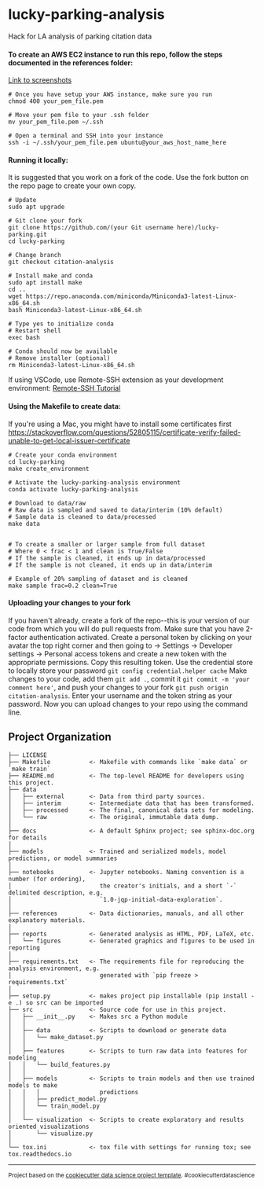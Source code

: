 # lucky-parking-analysis

Hack for LA analysis of parking citation data

#### To create an AWS EC2 instance to run this repo, follow the steps documented in the references folder:

[Link to screenshots](references/awsEC2.pdf)

```
# Once you have setup your AWS instance, make sure you run
chmod 400 your_pem_file.pem

# Move your pem file to your .ssh folder
mv your_pem_file.pem ~/.ssh

# Open a terminal and SSH into your instance
ssh -i ~/.ssh/your_pem_file.pem ubuntu@your_aws_host_name_here
```

#### Running it locally:

It is suggested that you work on a fork of the code. Use the fork button on the repo page to create your own copy.

```
# Update
sudo apt upgrade

# Git clone your fork
git clone https://github.com/(your Git username here)/lucky-parking.git
cd lucky-parking

# Change branch
git checkout citation-analysis

# Install make and conda
sudo apt install make
cd ..
wget https://repo.anaconda.com/miniconda/Miniconda3-latest-Linux-x86_64.sh
bash Miniconda3-latest-Linux-x86_64.sh

# Type yes to initialize conda
# Restart shell
exec bash

# Conda should now be available
# Remove installer (optional)
rm Miniconda3-latest-Linux-x86_64.sh

```

If using VSCode, use Remote-SSH extension as your development environment: [Remote-SSH Tutorial](https://marketplace.visualstudio.com/items?itemName=ms-vscode-remote.remote-ssh)

#### Using the Makefile to create data:

If you're using a Mac, you might have to install some certificates first https://stackoverflow.com/questions/52805115/certificate-verify-failed-unable-to-get-local-issuer-certificate

```
# Create your conda environment
cd lucky-parking
make create_environment

# Activate the lucky-parking-analysis environment
conda activate lucky-parking-analysis

# Download to data/raw
# Raw data is sampled and saved to data/interim (10% default)
# Sample data is cleaned to data/processed
make data


# To create a smaller or larger sample from full dataset
# Where 0 < frac < 1 and clean is True/False
# If the sample is cleaned, it ends up in data/processed
# If the sample is not cleaned, it ends up in data/interim

# Example of 20% sampling of dataset and is cleaned
make sample frac=0.2 clean=True
```

#### Uploading your changes to your fork

If you haven't already, create a fork of the repo--this is your version of our code from which you will do pull requests from. Make sure that you have 2-factor authentication activated. Create a personal token by clicking on your avatar the top right corner and then going to -> Settings -> Developer settings -> Personal access tokens and create a new token with the appropriate permissions. Copy this resulting token. Use the credential store to locally store your password `git config credential.helper cache` Make changes to your code, add them `git add .`, commit it `git commit -m 'your comment here'`, and push your changes to your fork `git push origin citation-analysis`. Enter your username and the token string as your password. Now you can upload changes to your repo using the command line.

## Project Organization

    ├── LICENSE
    ├── Makefile           <- Makefile with commands like `make data` or `make train`
    ├── README.md          <- The top-level README for developers using this project.
    ├── data
    │   ├── external       <- Data from third party sources.
    │   ├── interim        <- Intermediate data that has been transformed.
    │   ├── processed      <- The final, canonical data sets for modeling.
    │   └── raw            <- The original, immutable data dump.
    │
    ├── docs               <- A default Sphinx project; see sphinx-doc.org for details
    │
    ├── models             <- Trained and serialized models, model predictions, or model summaries
    │
    ├── notebooks          <- Jupyter notebooks. Naming convention is a number (for ordering),
    │                         the creator's initials, and a short `-` delimited description, e.g.
    │                         `1.0-jqp-initial-data-exploration`.
    │
    ├── references         <- Data dictionaries, manuals, and all other explanatory materials.
    │
    ├── reports            <- Generated analysis as HTML, PDF, LaTeX, etc.
    │   └── figures        <- Generated graphics and figures to be used in reporting
    │
    ├── requirements.txt   <- The requirements file for reproducing the analysis environment, e.g.
    │                         generated with `pip freeze > requirements.txt`
    │
    ├── setup.py           <- makes project pip installable (pip install -e .) so src can be imported
    ├── src                <- Source code for use in this project.
    │   ├── __init__.py    <- Makes src a Python module
    │   │
    │   ├── data           <- Scripts to download or generate data
    │   │   └── make_dataset.py
    │   │
    │   ├── features       <- Scripts to turn raw data into features for modeling
    │   │   └── build_features.py
    │   │
    │   ├── models         <- Scripts to train models and then use trained models to make
    │   │   │                 predictions
    │   │   ├── predict_model.py
    │   │   └── train_model.py
    │   │
    │   └── visualization  <- Scripts to create exploratory and results oriented visualizations
    │       └── visualize.py
    │
    └── tox.ini            <- tox file with settings for running tox; see tox.readthedocs.io

---

<p><small>Project based on the <a target="_blank" href="https://drivendata.github.io/cookiecutter-data-science/">cookiecutter data science project template</a>. #cookiecutterdatascience</small></p>
